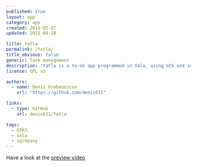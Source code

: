 ```yaml
---
published: true
layout: app
category: app
created: 2015-01-07
updated: 2015-04-28

title: Yatla
permalink: /Yatla/
title_obvious: false
generic: Task management
description: 'Yatla is a to-do app programmed in Vala, using Gtk and sqlheavy as database.'
license: GPL v3

authors:
  - name: Denis Grebennicov
    url: "https://github.com/denis631"

links:
  - type: GitHub
    url: denis631/Yatla

tags:
  - GTK3
  - Vala
  - sqlheavy
---
```


Have a look at the [preview video](https://www.youtube.com/watch?v=3RoN0TpWxoE)